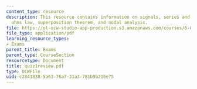 ```yaml
---
content_type: resource
description: This resource contains information on signals, series and parallel circuits,
  ohms law, superposition theorem, and nodal analysis.
file: https://ol-ocw-studio-app-production.s3.amazonaws.com/courses/6-071j-introduction-to-electronics-signals-and-measurement-spring-2006/c28418385a6376a731a3781b9b215e75_quiz1review.pdf
file_type: application/pdf
learning_resource_types:
- Exams
parent_title: Exams
parent_type: CourseSection
resourcetype: Document
title: quiz1review.pdf
type: OCWFile
uid: c2841838-5a63-76a7-31a3-781b9b215e75
---
```

